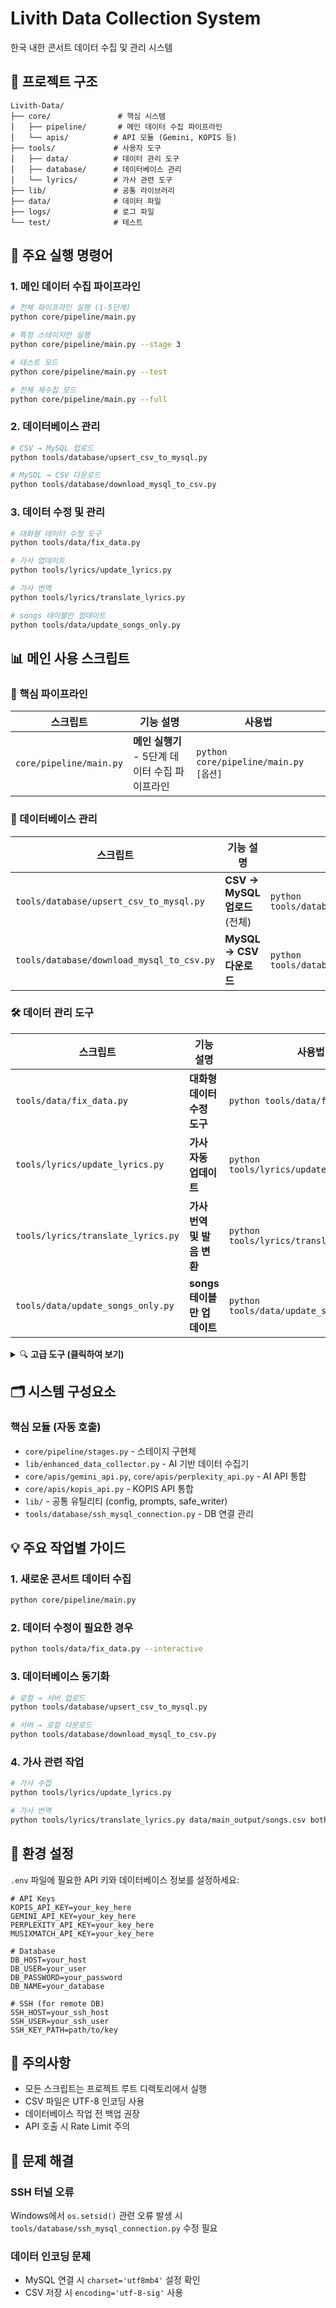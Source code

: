 # Livith Data Collection System

한국 내한 콘서트 데이터 수집 및 관리 시스템

## 📁 프로젝트 구조

```
Livith-Data/
├── core/               # 핵심 시스템
│   ├── pipeline/       # 메인 데이터 수집 파이프라인
│   └── apis/          # API 모듈 (Gemini, KOPIS 등)
├── tools/             # 사용자 도구
│   ├── data/          # 데이터 관리 도구
│   ├── database/      # 데이터베이스 관리
│   └── lyrics/        # 가사 관련 도구
├── lib/               # 공통 라이브러리
├── data/              # 데이터 파일
├── logs/              # 로그 파일
└── test/              # 테스트
```

## 🚀 주요 실행 명령어

### 1. 메인 데이터 수집 파이프라인
```bash
# 전체 파이프라인 실행 (1-5단계)
python core/pipeline/main.py

# 특정 스테이지만 실행
python core/pipeline/main.py --stage 3

# 테스트 모드
python core/pipeline/main.py --test

# 전체 재수집 모드
python core/pipeline/main.py --full
```

### 2. 데이터베이스 관리
```bash
# CSV → MySQL 업로드
python tools/database/upsert_csv_to_mysql.py

# MySQL → CSV 다운로드
python tools/database/download_mysql_to_csv.py
```

### 3. 데이터 수정 및 관리
```bash
# 대화형 데이터 수정 도구
python tools/data/fix_data.py

# 가사 업데이트
python tools/lyrics/update_lyrics.py

# 가사 번역
python tools/lyrics/translate_lyrics.py

# songs 테이블만 업데이트
python tools/data/update_songs_only.py
```

## 📊 메인 사용 스크립트

### 🎯 핵심 파이프라인
| 스크립트 | 기능 설명 | 사용법 |
|---------|----------|--------|
| `core/pipeline/main.py` | **메인 실행기** - 5단계 데이터 수집 파이프라인 | `python core/pipeline/main.py [옵션]` |

### 🔧 데이터베이스 관리
| 스크립트 | 기능 설명 | 사용법 |
|---------|----------|--------|
| `tools/database/upsert_csv_to_mysql.py` | **CSV → MySQL 업로드** (전체) | `python tools/database/upsert_csv_to_mysql.py` |
| `tools/database/download_mysql_to_csv.py` | **MySQL → CSV 다운로드** | `python tools/database/download_mysql_to_csv.py` |

### 🛠 데이터 관리 도구
| 스크립트 | 기능 설명 | 사용법 |
|---------|----------|--------|
| `tools/data/fix_data.py` | **대화형 데이터 수정 도구** | `python tools/data/fix_data.py` |
| `tools/lyrics/update_lyrics.py` | **가사 자동 업데이트** | `python tools/lyrics/update_lyrics.py` |
| `tools/lyrics/translate_lyrics.py` | **가사 번역 및 발음 변환** | `python tools/lyrics/translate_lyrics.py` |
| `tools/data/update_songs_only.py` | **songs 테이블만 업데이트** | `python tools/data/update_songs_only.py` |

<details>
<summary>🔍 <strong>고급 도구 (클릭하여 보기)</strong></summary>

### 개별 스테이지 실행
| 스크립트 | 기능 설명 | 사용법 |
|---------|----------|--------|
| `core/pipeline/stage1_fetch_kopis.py` | KOPIS API 데이터 수집 | `python core/pipeline/stage1_fetch_kopis.py` |
| `core/pipeline/stage2_collect_basic.py` | 기본 정보 수집 | `python core/pipeline/stage2_collect_basic.py` |
| `core/pipeline/stage3_collect_detailed.py` | 상세 정보 수집 | `python core/pipeline/stage3_collect_detailed.py` |
| `core/pipeline/stage4_collect_merchandise.py` | MD 정보 수집 | `python core/pipeline/stage4_collect_merchandise.py` |
| `core/pipeline/stage5_match_artists.py` | 아티스트 매칭 | `python core/pipeline/stage5_match_artists.py` |

### 기타 유틸리티
| 스크립트 | 기능 설명 | 사용법 |
|---------|----------|--------|
| `core/pipeline/update_concert_status.py` | 콘서트 상태 업데이트 | `python core/pipeline/update_concert_status.py` |
| `tools/lyrics/artist_lyrics_update.py` | 아티스트별 가사 업데이트 | `python tools/lyrics/artist_lyrics_update.py` |
| `tools/lyrics/manual_lyrics_update.py` | 수동 가사 업데이트 | `python tools/lyrics/manual_lyrics_update.py` |
| `tools/data/update_concerts_sorting.py` | 콘서트 정렬 업데이트 | `python tools/data/update_concerts_sorting.py` |
| `tools/data/fix_concerts_data.py` | 콘서트 데이터 수정 | `python tools/data/fix_concerts_data.py` |
| `tools/data/merge_songs_to_setlist.py` | songs → setlist 병합 | `python tools/data/merge_songs_to_setlist.py` |

### 데이터베이스 분석/관리
| 스크립트 | 기능 설명 | 사용법 |
|---------|----------|--------|
| `tools/database/check_db_schema.py` | DB 스키마 확인 | `python tools/database/check_db_schema.py` |
| `tools/database/analyze_table_constraints.py` | 테이블 제약조건 분석 | `python tools/database/analyze_table_constraints.py` |
| `tools/data/check_connection_info.py` | 연결 정보 확인 | `python tools/data/check_connection_info.py` |

</details>

## 🗂 시스템 구성요소

### 핵심 모듈 (자동 호출)
- `core/pipeline/stages.py` - 스테이지 구현체
- `lib/enhanced_data_collector.py` - AI 기반 데이터 수집기
- `core/apis/gemini_api.py`, `core/apis/perplexity_api.py` - AI API 통합
- `core/apis/kopis_api.py` - KOPIS API 통합
- `lib/` - 공통 유틸리티 (config, prompts, safe_writer)
- `tools/database/ssh_mysql_connection.py` - DB 연결 관리

## 💡 주요 작업별 가이드

### 1. 새로운 콘서트 데이터 수집
```bash
python core/pipeline/main.py
```

### 2. 데이터 수정이 필요한 경우
```bash
python tools/data/fix_data.py --interactive
```

### 3. 데이터베이스 동기화
```bash
# 로컬 → 서버 업로드
python tools/database/upsert_csv_to_mysql.py

# 서버 → 로컬 다운로드  
python tools/database/download_mysql_to_csv.py
```

### 4. 가사 관련 작업
```bash
# 가사 수집
python tools/lyrics/update_lyrics.py

# 가사 번역
python tools/lyrics/translate_lyrics.py data/main_output/songs.csv both
```

## 🔑 환경 설정

`.env` 파일에 필요한 API 키와 데이터베이스 정보를 설정하세요:

```env
# API Keys
KOPIS_API_KEY=your_key_here
GEMINI_API_KEY=your_key_here
PERPLEXITY_API_KEY=your_key_here
MUSIXMATCH_API_KEY=your_key_here

# Database
DB_HOST=your_host
DB_USER=your_user  
DB_PASSWORD=your_password
DB_NAME=your_database

# SSH (for remote DB)
SSH_HOST=your_ssh_host
SSH_USER=your_ssh_user
SSH_KEY_PATH=path/to/key
```

## 📝 주의사항

- 모든 스크립트는 프로젝트 루트 디렉토리에서 실행
- CSV 파일은 UTF-8 인코딩 사용
- 데이터베이스 작업 전 백업 권장
- API 호출 시 Rate Limit 주의

## 🐛 문제 해결

### SSH 터널 오류
Windows에서 `os.setsid()` 관련 오류 발생 시 `tools/database/ssh_mysql_connection.py` 수정 필요

### 데이터 인코딩 문제  
- MySQL 연결 시 `charset='utf8mb4'` 설정 확인
- CSV 저장 시 `encoding='utf-8-sig'` 사용